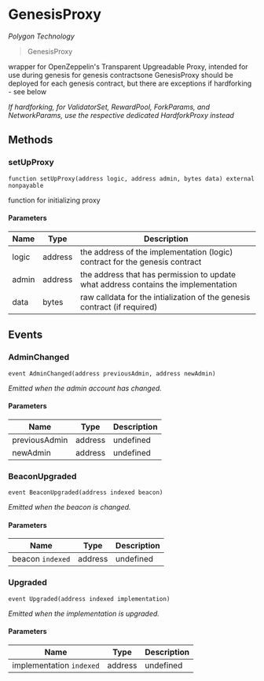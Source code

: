 # GenesisProxy

*Polygon Technology*

> GenesisProxy

wrapper for OpenZeppelin&#39;s Transparent Upgreadable Proxy, intended for use during genesis for genesis contractsone GenesisProxy should be deployed for each genesis contract, but there are exceptions if hardforking - see below

*If hardforking, for ValidatorSet, RewardPool, ForkParams, and NetworkParams, use the respective dedicated HardforkProxy instead*

## Methods

### setUpProxy

```solidity
function setUpProxy(address logic, address admin, bytes data) external nonpayable
```

function for initializing proxy



#### Parameters

| Name | Type | Description |
|---|---|---|
| logic | address | the address of the implementation (logic) contract for the genesis contract |
| admin | address | the address that has permission to update what address contains the implementation |
| data | bytes | raw calldata for the intialization of the genesis contract (if required) |



## Events

### AdminChanged

```solidity
event AdminChanged(address previousAdmin, address newAdmin)
```



*Emitted when the admin account has changed.*

#### Parameters

| Name | Type | Description |
|---|---|---|
| previousAdmin  | address | undefined |
| newAdmin  | address | undefined |

### BeaconUpgraded

```solidity
event BeaconUpgraded(address indexed beacon)
```



*Emitted when the beacon is changed.*

#### Parameters

| Name | Type | Description |
|---|---|---|
| beacon `indexed` | address | undefined |

### Upgraded

```solidity
event Upgraded(address indexed implementation)
```



*Emitted when the implementation is upgraded.*

#### Parameters

| Name | Type | Description |
|---|---|---|
| implementation `indexed` | address | undefined |



